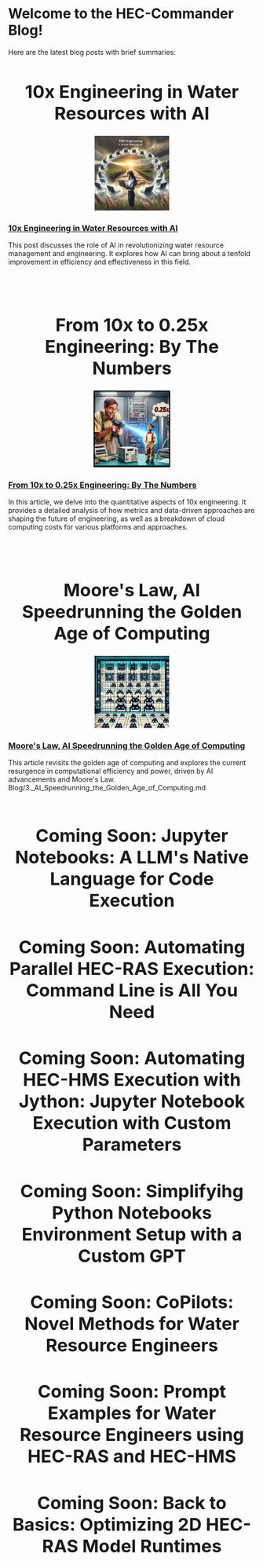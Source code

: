 # Welcome to the HEC-Commander Blog!

Here are the latest blog posts with brief summaries:



<h1 align="center" style="font-weight:bold; font-size: 36px;"> 10x Engineering in Water Resources with AI</h1>

<p align="center">
  <img src="img/10xinWRE-AI-1.png" width=30%>
</p>

### [10x Engineering in Water Resources with AI](https://github.com/billk-FM/HEC-Commander/tree/main/Blog/1.%2010x%20Engineering%20in%20Water%20Resources%20with%20AI.md)
This post discusses the role of AI in revolutionizing water resource management and engineering. It explores how AI can bring about a tenfold improvement in efficiency and effectiveness in this field.

<br></br>

<h1 align="center" style="font-weight:bold; font-size: 36px;"> From 10x to 0.25x Engineering: By The Numbers</h1>

<p align="center">
  <img src="img/10xto0.25x.png" alt="10xto0.25x" style="border: 2px solid black; width: 30%;"/>
</p>

### [From 10x to 0.25x Engineering: By The Numbers](https://github.com/billk-FM/HEC-Commander/tree/main/Blog/2.%2010XEngineering_By_The_Numbers.md)
In this article, we delve into the quantitative aspects of 10x engineering. It provides a detailed analysis of how metrics and data-driven approaches are shaping the future of engineering, as well as a breakdown of cloud computing costs for various platforms and approaches. 

<br></br>

<h1 align="center" style="font-weight:bold; font-size: 36px;">Moore's Law, AI Speedrunning the Golden Age of Computing</h1>


<p align="center">
  <img src="img/MooresLawSpaceCommanders.png" width=30%>
</p>

### [Moore's Law, AI Speedrunning the Golden Age of Computing](https://github.com/billk-FM/HEC-Commander/tree/main/Blog/3._AI_Speedrunning_the_Golden_Age_of_Computing.md)
This article revisits the golden age of computing and explores the current resurgence in computational efficiency and power, driven by AI advancements and Moore's Law. 
Blog/3._AI_Speedrunning_the_Golden_Age_of_Computing.md
<br></br>

<h1 align="center" style="font-weight:bold; font-size: 36px;"> Coming Soon: Jupyter Notebooks: A LLM's Native Language for Code Execution</h1>

<h1 align="center" style="font-weight:bold; font-size: 36px;"> Coming Soon: Automating Parallel HEC-RAS Execution: Command Line is All You Need</h1>

<h1 align="center" style="font-weight:bold; font-size: 36px;"> Coming Soon: Automating HEC-HMS Execution with Jython: Jupyter Notebook Execution with Custom Parameters</h1>

<h1 align="center" style="font-weight:bold; font-size: 36px;"> Coming Soon: Simplifyihg Python Notebooks Environment Setup with a Custom GPT</h1>

<h1 align="center" style="font-weight:bold; font-size: 36px;"> Coming Soon: CoPilots: Novel Methods for Water Resource Engineers</h1>

<h1 align="center" style="font-weight:bold; font-size: 36px;"> Coming Soon: Prompt Examples for Water Resource Engineers using HEC-RAS and HEC-HMS</h1>

<h1 align="center" style="font-weight:bold; font-size: 36px;"> Coming Soon: Back to Basics: Optimizing 2D HEC-RAS Model Runtimes</h1>






